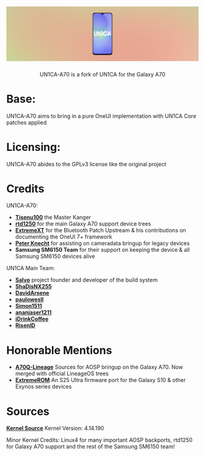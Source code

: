 <h1 align="center">
  <img loading="lazy" src="readme-res/banner.png"/>
</h1>

<p align="center">UN1CA-A70 is a fork of UN1CA for the Galaxy A70</p>

# Base:
UN1CA-A70 aims to bring in a pure OneUI implementation with UN1CA Core patches applied

# Licensing:
UN1CA-A70 abides to the GPLv3 license like the original project

# Credits
UN1CA-A70:
- **[Tisenu100](https://github.com/tisenu100)** the Master Kanger
- **[rtd1250](https://github.com/rtd1250)** for the main Galaxy A70 support device trees
- **[ExtremeXT](https://github.com/ExtremeXT)** for the Bluetooth Patch Upstream & his contributions on documenting the OneUI 7+ framework
- **[Peter Knecht](https://github.com/PeterKnecht93)** for assisting on cameradata bringup for legacy devices
- **Samsung SM6150 Team** for their support on keeping the device & all Samsung SM6150 devices alive

UN1CA Main Team:
- **[Salvo](https://github.com/salvogiangri)** project founder and developer of the build system
- **[ShaDisNX255](https://github.com/ShaDisNX255)**
- **[DavidArsene](https://github.com/DavidArsene)**
- **[paulowesll](https://github.com/paulowesll)**
- **[Simon1511](https://github.com/Simon1511)**
- **[ananjaser1211](https://github.com/ananjaser1211)**
- **[iDrinkCoffee](https://github.com/iDrinkCoffee-TG)**
- **[RisenID](https://github.com/RisenID)**

# Honorable Mentions
- **[A70Q-Lineage](https://github.com/a70q-lineage/)** Sources for AOSP bringup on the Galaxy A70. Now merged with official LineageOS trees
- **[ExtremeROM](https://github.com/ExtremeXT/ExtremeROM)** An S25 Ultra firmware port for the Galaxy S10 & other Exynos series devices

# Sources
**[Kernel Source](https://github.com/tisenu100/android_kernel_samsung_sm6150)** Kernel Version: 4.14.190

Minor Kernel Credits: Linux4 for many important AOSP backports, rtd1250 for Galaxy A70 support and the rest of the Samsung SM6150 team!
